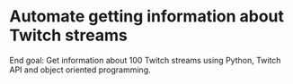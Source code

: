 # Automate getting information about Twitch streams
 End goal: Get information about 100 Twitch streams using Python, Twitch API and object oriented programming.

